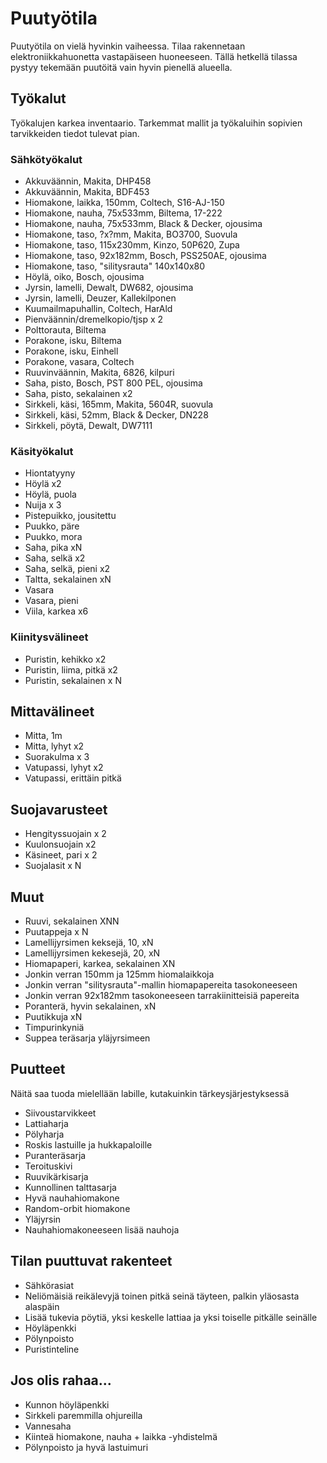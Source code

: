 # Puutyötila
Puutyötila on vielä hyvinkin vaiheessa. Tilaa rakennetaan elektroniikkahuonetta vastapäiseen huoneeseen. Tällä hetkellä tilassa pystyy tekemään puutöitä vain hyvin pienellä alueella.

## Työkalut
Työkalujen karkea inventaario. Tarkemmat mallit ja työkaluihin sopivien tarvikkeiden tiedot tulevat pian.
### Sähkötyökalut
* Akkuväännin, Makita, DHP458
* Akkuväännin, Makita, BDF453
* Hiomakone, laikka, 150mm, Coltech, S16-AJ-150
* Hiomakone, nauha, 75x533mm, Biltema, 17-222
* Hiomakone, nauha, 75x533mm, Black & Decker, ojousima
* Hiomakone, taso, ?x?mm, Makita, BO3700, Suovula
* Hiomakone, taso, 115x230mm, Kinzo, 50P620, Zupa
* Hiomakone, taso, 92x182mm, Bosch, PSS250AE, ojousima
* Hiomakone, taso, "silitysrauta" 140x140x80
* Höylä, oiko, Bosch, ojousima
* Jyrsin, lamelli, Dewalt, DW682, ojousima
* Jyrsin, lamelli, Deuzer, Kallekilponen
* Kuumailmapuhallin, Coltech, HarAld
* Pienväännin/dremelkopio/tjsp x 2
* Polttorauta, Biltema
* Porakone, isku, Biltema
* Porakone, isku, Einhell
* Porakone, vasara, Coltech
* Ruuvinväännin, Makita, 6826, kilpuri
* Saha, pisto, Bosch, PST 800 PEL, ojousima
* Saha, pisto, sekalainen x2
* Sirkkeli, käsi, 165mm, Makita, 5604R, suovula
* Sirkkeli, käsi, 52mm, Black & Decker, DN228
* Sirkkeli, pöytä, Dewalt, DW7111

### Käsityökalut
* Hiontatyyny
* Höylä x2
* Höylä, puola
* Nuija x 3
* Pistepuikko, jousitettu
* Puukko, päre
* Puukko, mora
* Saha, pika xN
* Saha, selkä x2
* Saha, selkä, pieni x2
* Taltta, sekalainen xN
* Vasara
* Vasara, pieni
* Viila, karkea x6

### Kiinitysvälineet
* Puristin, kehikko x2
* Puristin, liima, pitkä x2
* Puristin, sekalainen x N

## Mittavälineet
* Mitta, 1m
* Mitta, lyhyt x2
* Suorakulma x 3
* Vatupassi, lyhyt x2
* Vatupassi, erittäin pitkä

## Suojavarusteet
* Hengityssuojain x 2
* Kuulonsuojain x2
* Käsineet, pari x 2
* Suojalasit x N

## Muut
* Ruuvi, sekalainen XNN
* Puutappeja x N
* Lamellijyrsimen keksejä, 10, xN
* Lamellijyrsimen kekesejä, 20, xN
* Hiomapaperi, karkea, sekalainen XN
 * Jonkin verran 150mm ja 125mm hiomalaikkoja
 * Jonkin verran "silitysrauta"-mallin hiomapapereita tasokoneeseen
 * Jonkin verran 92x182mm tasokoneeseen tarrakiinitteisiä papereita
* Poranterä, hyvin sekalainen, xN
* Puutikkuja xN
* Timpurinkyniä
* Suppea teräsarja yläjyrsimeen

## Puutteet
Näitä saa tuoda mielellään labille, kutakuinkin tärkeysjärjestyksessä

* Siivoustarvikkeet
 * Lattiaharja
 * Pölyharja
 * Roskis lastuille ja hukkapaloille
* Puranteräsarja
* Teroituskivi
* Ruuvikärkisarja
* Kunnollinen talttasarja
* Hyvä nauhahiomakone
* Random-orbit hiomakone
* Yläjyrsin
* Nauhahiomakoneeseen lisää nauhoja

## Tilan puuttuvat rakenteet
* Sähkörasiat
* Neliömäisiä reikälevyjä toinen pitkä seinä täyteen, palkin yläosasta alaspäin
* Lisää tukevia pöytiä, yksi keskelle lattiaa ja yksi toiselle pitkälle seinälle
* Höyläpenkki
* Pölynpoisto
* Puristinteline

## Jos olis rahaa...
* Kunnon höyläpenkki
* Sirkkeli paremmilla ohjureilla
* Vannesaha
* Kiinteä hiomakone, nauha + laikka -yhdistelmä
* Pölynpoisto ja hyvä lastuimuri
